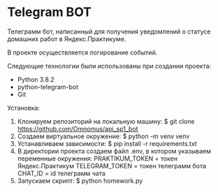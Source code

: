# Telegram BOT
Телеграмм бот, написанный для получения уведомлений о статусе домашних работ в Яндекс.Практикуме. 

В проекте осуществляется логирование событий. 

Следующие технологии были использованы при создании проекта:

- Python 3.8.2
- python-telegram-bot
- Git

Установка:

1. Клонируем репозиторий на локальную машину: $ git clone https://github.com/Omnomus/api_sp1_bot
2. Создаем виртуальное окружение: $ python -m venv venv
3. Устанавливаем зависимости: $ pip install -r requirements.txt
4. В директории проекта создаем файл .env, в котором указываем переменные окружения:
PRAKTIKUM_TOKEN = токен Яндекс.Практикум
TELEGRAM_TOKEN = токен телеграмм бота
CHAT_ID = id телеграмм чата 
5. Запускаем скрипт: $ python homework.py
